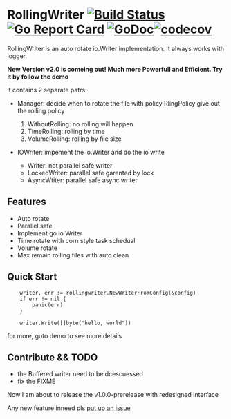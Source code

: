 # RollingWriter [![Build Status](https://travis-ci.org/arthurkiller/rollingWriter.svg?branch=master)](https://travis-ci.org/arthurkiller/rollingWriter) [![Go Report Card](https://goreportcard.com/badge/github.com/arthurkiller/rollingwriter)](https://goreportcard.com/report/github.com/arthurkiller/rollingwriter) [![GoDoc](https://godoc.org/github.com/arthurkiller/rollingWriter?status.svg)](https://godoc.org/github.com/arthurkiller/rollingWriter)[![codecov](https://codecov.io/gh/arthurkiller/rollingwriter/branch/master/graph/badge.svg)](https://codecov.io/gh/arthurkiller/rollingwriter)
RollingWriter is an auto rotate io.Writer implementation. It always works with logger.

__New Version v2.0 is comeing out! Much more Powerfull and Efficient. Try it by follow the demo__

it contains 2 separate patrs:
* Manager: decide when to rotate the file with policy
    RlingPolicy give out the rolling policy
    1. WithoutRolling: no rolling will happen
    2. TimeRolling: rolling by time
    3. VolumeRolling: rolling by file size

* IOWriter: impement the io.Writer and do the io write
    * Writer: not parallel safe writer
    * LockedWriter: parallel safe garented by lock
    * AsyncWtiter: parallel safe async writer

## Features
* Auto rotate
* Parallel safe
* Implement go io.Writer
* Time rotate with corn style task schedual
* Volume rotate
* Max remain rolling files with auto clean

## Quick Start
```golang
	writer, err := rollingwriter.NewWriterFromConfig(&config)
	if err != nil {
		panic(err)
	}

	writer.Write([]byte("hello, world"))
```
for more, goto demo to see more details

## Contribute && TODO
* the Buffered writer need to be dcescuessed
* fix the FIXME

Now I am about to release the v1.0.0-prerelease with redesigned interface

Any new feature inneed pls [put up an issue](https://github.com/arthurkiller/rollingWriter/issues/new)
